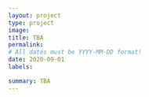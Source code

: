 ```yaml
---
layout: project
type: project
image: 
title: TBA
permalink: 
# All dates must be YYYY-MM-DD format!
date: 2020-09-01
labels:

summary: TBA
---
```


